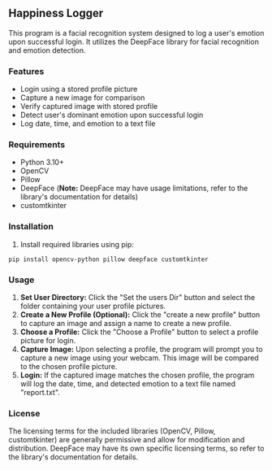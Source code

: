 ## Happiness Logger

This program is a facial recognition system designed to log a user's emotion upon successful login. It utilizes the DeepFace library for facial recognition and emotion detection.

### Features

* Login using a stored profile picture
* Capture a new image for comparison
* Verify captured image with stored profile
* Detect user's dominant emotion upon successful login
* Log date, time, and emotion to a text file

### Requirements

* Python 3.10+
* OpenCV
* Pillow
* DeepFace (**Note:** DeepFace may have usage limitations, refer to the library's documentation for details)
* customtkinter

### Installation

1. Install required libraries using pip:

```
pip install opencv-python pillow deepface customtkinter
```

### Usage

1. **Set User Directory:** Click the "Set the users Dir" button and select the folder containing your user profile pictures.
2. **Create a New Profile (Optional):** Click the "create a new profile" button to capture an image and assign a name to create a new profile.
3. **Choose a Profile:** Click the "Choose a Profile" button to select a profile picture for login.
4. **Capture Image:** Upon selecting a profile, the program will prompt you to capture a new image using your webcam. This image will be compared to the chosen profile picture.
5. **Login:** If the captured image matches the chosen profile, the program will log the date, time, and detected emotion to a text file named "report.txt".


### License

The licensing terms for the included libraries (OpenCV, Pillow, customtkinter) are generally permissive and allow for modification and distribution. DeepFace may have its own specific licensing terms, so refer to the library's documentation for details.
